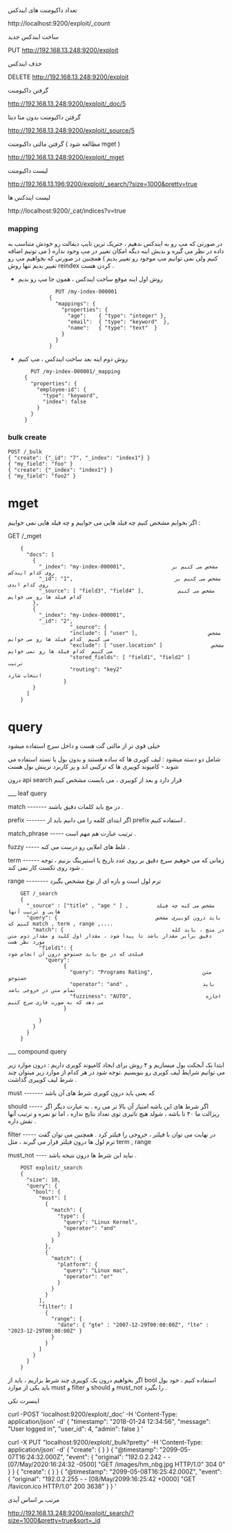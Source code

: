 تعداد داکیومنت های ایندکس

http://localhost:9200/exploit/_count

ساخت ایندکس جدید

PUT  http://192.168.13.248:9200/exploit

حذف ایندکس

DELETE  http://192.168.13.248:9200/exploit

گرفتن داکیومنت

http://192.168.13.248:9200/exploit/_doc/5

گرفتن داکیومنت بدون متا دیتا

http://192.168.13.248:9200/exploit/_source/5

گرفتن  مالتی داکیومنت ( مطالعه شود mget )

http://192.168.13.248:9200/exploit/_mget

لیست داکیومنت

http://192.168.13.196:9200/exploit/_search/?size=1000&pretty=true

لیست ایندکس ها

http://localhost:9200/_cat/indices?v=true



### mapping
در صورتی که مپ رو به ایندکس ندهیم ، جنریک ترین تایپ دیفالت رو خودش متناسب به داده در نظر می گیره و بدیش اینه دیگه امکان تغییر در مپ وجود نداره ( می تونیم اضافه کنیم ولی نمی توانیم مپ موجود رو تغییر بدیم ) همچنین در صورتی که بخواهیم مپ رو تغییر بدیم تنها روش reindex کردن هست .

+ روش اول اینه موقع ساخت ایندکس ، همون جا مپ رو بدیم

                  PUT /my-index-000001
                {
                  "mappings": {
                    "properties": {
                      "age":    { "type": "integer" },  
                      "email":  { "type": "keyword"  }, 
                      "name":   { "type": "text"  }     
                    }
                  }
                }
  
+ روش دوم اینه بعد ساخت ایندکس ، مپ کنیم

          PUT /my-index-000001/_mapping
        {
          "properties": {
            "employee-id": {
              "type": "keyword",
              "index": false
            }
          }
        }

### bulk create
    
    POST /_bulk
    { "create": {"_id": "7", "_index": "index1"} }
    { "my_field": "foo" }
    { "create": {"_index": "index1"} }
    { "my_field": "foo2" }      
# mget

اگر بخوایم مشخص کنیم چه فیلد هایی می خواییم و چه فیلد هایی نمی خواییم :

GET /_mget

        {
          "docs": [
            {
              "_index": "my-index-000001",               مشخص می کنیم بر روی کدام ایندکس
              "_id": "1",                                 مشخص می کنیم بر روی کدام ایدی
              "_source": [ "field3", "field4" ],           مشخص می کنیم  کدام فیلد ها رو می خوایم
            },
            {
              "_index": "my-index-000001",
              "_id": "2",
                        "_source": {
                        "include": [ "user" ],                       مشخص می کنیم  کدام فیلد ها رو می خوایم
                        "exclude": [ "user.location" ]                مشخص می کنیم  کدام فیلد ها رو نمی خوایم
                        "stored_fields": [ "field1", "field2" ]         ترتیب
                        "routing": "key2"                               انتخاب شارد
                      }
            }
          ]
        }



# query

خیلی قوی تر از مالتی گت هست و داخل سرچ استفاده میشود

شامل دو دسته میشود : لیف کويری ها که ساده هستند و بدون بول یا نستد استفاده می شوند - کامپوند کوییری ها که ترکیبی اند و پر کاربرد ترینش بول هست 

درون api search قرار دارد و بعد از کوییری ، می بایست مشخص کینم

___ leaf query





match -------
  در مچ باید کلمات دقیق باشند .

prefix -------
اگر ابتدای کلمه را می دانیم باید از prefix استفاده کنیم .

match_phrase -----
ترتیب عبارت هم مهم است .

fuzzy -----
غلط های املایی رو درست می کنه .

term ------ 
زمانی که می خوهیم سرچ دقیق بر روی عدد تاریخ یا استیرینگ بزنیم ، توجه شود روی تکست کار نمی کند .

range -------- 
ترم لول است و بازه ای از نوع مشخص یگیرد






        GET /_search
        {
          "_source" : ["title" , "age " ] ,         مشخص می کنه چه فیلد هایی و ترتیب آنها
          "query": {                                باید درون کوییری مشخص کنیم که match , term , range ,....
            "match": {                                   در متچ ، باید کله دقیق برابر مقدار باشد تا پیدا شود ، مقدار اول کلید و مقدار دوم متن مورد نظر هست
              "field1": {                                                        فیلدی که در مچ باید جستوجو درون آن انجام شود
                "query":
                      {
                        "query": "Programs Rating",                متن جستوجو
                        "operator": "and" ,                        باید تمام متن در خروجی باشد
                        "fuzziness": "AUTO",                        اجازه می دهد که به صورت فازی سرچ کنیم
                      }

              }
            }
          }
        }


___ compound query

ابتدا یک آبجکت بول میسازیم و ۴ روش برای ایجاد کامپوند کویری داریم : درون موارد زیر می توانیم شرایط لیف کویری رو بنویسیم .توجه شود در هر کدام از موارد زیر میتوان چند شرط لیف کوییری گذاشت .

must -------
که یعنی باید درون کویری شرط های آن باشد

should ----- 
اگر شرط های این باشه امتیاز آن بالا تر می ره . به عبارت دیگر اگر ریزالت ما ۴۰ تا باشه ، شولد هیچ تاثیری توی تعداد نتایج نداره ، اما تو نمره و ترتیب آنها نقش داره .

filter ----- 
در نهایت می توان با فیلتر ، خروجی را فیلتر کرد . همچنین می توان گفت ترم لول ها درون فیلتر قرار می گیرند ، مثل term , range

must_not ---- 
نباید این شرط ها درون نتیجه باشد .


        POST exploit/_search
        {
          "size": 10,
          "query": {
            "bool": {
              "must": [
                {
                  "match": {
                    "type": {
                      "query": "Linux Kernel",
                      "operator": "and"
                    }
                  }
                },
                {
                  "match": {
                    "platform": {
                      "query": "Linux mac",
                      "operator": "or"
                    }
                  }
                }
              ],
              "filter": [
                {
                  "range": {
                    "date": { "gte" : "2007-12-29T00:00:00Z", "lte" : "2023-12-29T00:00:00Z" } 
                  }
                }
              ]
            }
          }
        }





اگر بخواهیم درون یک کوییری چند شرط بزاریم ، باید از bool استفاده کنیم ، خود بول باید یکی از موارد must و filter و should و must_not را بگیرد .

اینسرت تکی

curl -POST 'localhost:9200/exploit/_doc' -H 'Content-Type: application/json' -d'
{
        "timestamp": "2018-01-24 12:34:56",
        "message": "User logged in",
        "user_id": 4,
        "admin": false
} '

curl -X PUT "localhost:9200/exploit/_bulk?pretty" -H 'Content-Type: application/json' -d'
{ "create": { } }
{ "@timestamp": "2099-05-07T16:24:32.000Z", "event": { "original": "192.0.2.242 - - [07/May/2020:16:24:32 -0500] \"GET /images/hm_nbg.jpg HTTP/1.0\" 304 0" } }
{ "create": { } }
{ "@timestamp": "2099-05-08T16:25:42.000Z", "event": { "original": "192.0.2.255 - - [08/May/2099:16:25:42 +0000] \"GET /favicon.ico HTTP/1.0\" 200 3638" } }
'

مرتب بر اساس آیدی

http://192.168.13.248:9200/exploit/_search/?size=1000&pretty=true&sort=_id
